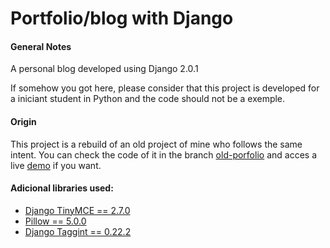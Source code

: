 # Portfolio/blog with Django
#### General Notes

A personal blog developed using Django 2.0.1

If somehow you got here, please consider that this project is developed for a iniciant student in Python and the code should not be a exemple.

#### Origin

This project is a rebuild of an old project of mine who follows the same intent. You can check the code of it in the branch [old-porfolio](https://github.com/Perkles/portfolio-django/tree/old-portfolio) and acces a live [demo](http://otaviocha.pythonanywhere.com/) if you want.


#### Adicional libraries used:
- [Django TinyMCE == 2.7.0](https://django-tinymce.readthedocs.io/en/latest/)
- [Pillow == 5.0.0](https://pillow.readthedocs.io/en/latest/)
- [Django Taggint == 0.22.2](https://django-taggit.readthedocs.io/en/latest/)
